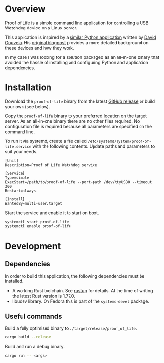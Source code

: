 # Overview

Proof of Life is a simple command line application for controlling a USB Watchdog device on a Linux server.

This application is inspired by a [similar Python application](https://github.com/zatarra/usb-watchdog) written by [David Gouveia](https://github.com/zatarra). His [original blogpost](https://www.davidgouveia.net/2018/02/how-to-create-your-own-script-for-a-usb-watchdog/) provides a more detailed background on these devices and how they work.

In my case I was looking for a solution packaged as an all-in-one binary that avoided the hassle of installing and configuring Python and application dependencies.

# Installation

Download the `proof-of-life` binary from the latest [GitHub release](https://github.com/brettch/proof-of-life/releases) or build your own (see below).

Copy the `proof-of-life` binary to your preferred location on the target server. As an all-in-one binary there are no other files required. No configuration file is required because all parameters are specified on the command line.

To run it via systemd, create a file called `/etc/systemd/system/proof-of-life.service` with the following contents. Update paths and parameters to suit your needs.

```
[Unit]
Description=Proof of Life Watchdog service

[Service]
Type=simple
ExecStart=/path/to/proof-of-life --port-path /dev/ttyUSB0 --timeout 300
Restart=always

[Install]
WantedBy=multi-user.target

```

Start the service and enable it to start on boot.
```bash
systemctl start proof-of-life
systemctl enable proof-of-life
```

# Development

## Dependencies

In order to build this application, the following dependencies must be installed.

* A working Rust toolchain. See [rustup](https://rustup.rs/) for details. At the time of writing the latest Rust version is 1.77.0.
* libudev library. On Fedora this is part of the `systemd-devel` package.

## Useful commands

Build a fully optimised binary to `./target/release/proof_of_life`.

```bash
cargo build --release
```

Build and run a debug binary.

```bash
cargo run -- <args>
```
